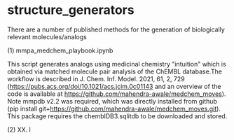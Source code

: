 # structure_generators

There are a number of published methods for the generation of biologically relevant molecules/analogs

(1) mmpa_medchem_playbook.ipynb

This script generates analogs using medicinal chemistry "intuition" which is obtained via matched molecule pair analysis of the ChEMBL database.The workflow is described in J. Chem. Inf. Model. 2021, 61, 2, 729 (https://pubs.acs.org/doi/10.1021/acs.jcim.0c01143 and an overview of the code is available at https://github.com/mahendra-awale/medchem_moves). Note mmpdb v2.2 was required, which was directly installed from github (pip install git+https://github.com/mahendra-awale/medchem_moves.git). This package requires the chemblDB3.sqlitdb to be downloaded and stored.

(2) XX.  l
